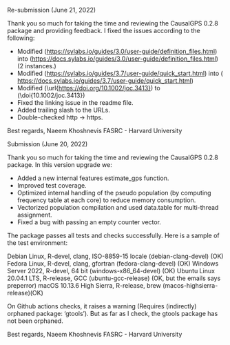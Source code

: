 Re-submission (June 21, 2022)

Thank you so much for taking the time and reviewing the CausalGPS 0.2.8 package and providing feedback. 
I fixed the issues according to the following:

- Modified (https://sylabs.io/guides/3.0/user-guide/definition_files.html) into (https://docs.sylabs.io/guides/3.0/user-guide/definition_files.html) (2 instances.)
- Modified (https://sylabs.io/guides/3.7/user-guide/quick_start.html) into ( https://docs.sylabs.io/guides/3.7/user-guide/quick_start.html)
- Modified (\url{https://doi.org/10.1002/joc.3413}) to (\doi{10.1002/joc.3413})
- Fixed the linking issue in the readme file. 
- Added trailing slash to the URLs.
- Double-checked http -> https. 

Best regards, 
Naeem Khoshnevis 
FASRC - Harvard University



Submission (June 20, 2022)

Thank you so much for taking the time and reviewing the CausalGPS 0.2.8 package. In this version upgrade we:


- Added a new internal features estimate_gps function.
- Improved test coverage.
- Optimized internal handling of the pseudo population (by computing frequency table at each core) to reduce memory consumption.
- Vectorized population compilation and used data.table for multi-thread assignment.
- Fixed a bug with passing an empty counter vector. 


The package passes all tests and checks successfully. Here is a sample of the test environment:

Debian Linux, R-devel, clang, ISO-8859-15 locale (debian-clang-devel) (OK)
Fedora Linux, R-devel, clang, gfortran (fedora-clang-devel) (OK)
Windows Server 2022, R-devel, 64 bit (windows-x86_64-devel) (OK)
Ubuntu Linux 20.04.1 LTS, R-release, GCC (ubuntu-gcc-release) (OK, but the emails says preperror)
macOS 10.13.6 High Sierra, R-release, brew (macos-highsierra-release)(OK)

On Github actions checks, it raises a warning (Requires (indirectly) orphaned package: ‘gtools’). But as far as I check, the gtools package has not been orphaned. 


Best regards, 
Naeem Khoshnevis 
FASRC - Harvard University
